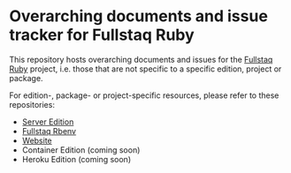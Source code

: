# Overarching documents and issue tracker for Fullstaq Ruby

This repository hosts overarching documents and issues for the [Fullstaq Ruby](https://fullstaqruby.org) project, i.e. those that are not specific to a specific edition, project or package.

For edition-, package- or project-specific resources, please refer to these repositories:

 * [Server Edition](https://github.com/fullstaq-labs/fullstaq-ruby-server-edition)
 * [Fullstaq Rbenv](https://github.com/fullstaq-labs/fullstaq-rbenv)
 * [Website](https://github.com/fullstaq-labs/fullstaq-ruby-website)
 * Container Edition (coming soon)
 * Heroku Edition (coming soon)
